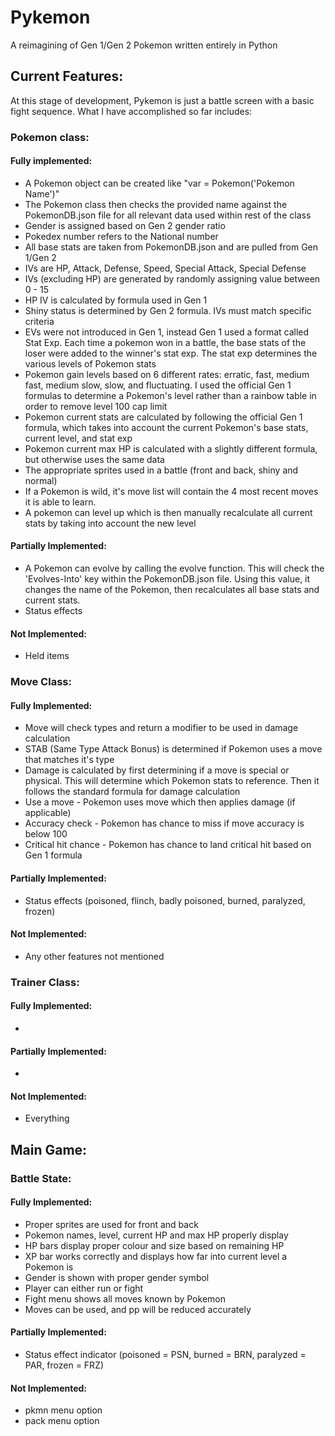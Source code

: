 # Pykemon
A reimagining of Gen 1/Gen 2 Pokemon written entirely in Python

## Current Features:
At this stage of development, Pykemon is just a battle screen with a basic fight sequence. What I have accomplished so far includes:

### Pokemon class:
#### Fully implemented:
* A Pokemon object can be created like "var = Pokemon('Pokemon Name')"
* The Pokemon class then checks the provided name against the PokemonDB.json file for all relevant data used within rest of the class
* Gender is assigned based on Gen 2 gender ratio
* Pokedex number refers to the National number
* All base stats are taken from PokemonDB.json and are pulled from Gen 1/Gen 2
* IVs are HP, Attack, Defense, Speed, Special Attack, Special Defense
* IVs (excluding HP) are generated by randomly assigning value between 0 - 15
* HP IV is calculated by formula used in Gen 1
* Shiny status is determined by Gen 2 formula. IVs must match specific criteria
* EVs were not introduced in Gen 1, instead Gen 1 used a format called Stat Exp. Each time a pokemon won in a battle, the base stats of the loser were added to the winner's stat exp. The stat exp determines the various levels of Pokemon stats
* Pokemon gain levels based on 6 different rates: erratic, fast, medium fast, medium slow, slow, and fluctuating. I used the official Gen 1 formulas to determine a Pokemon's level rather than a rainbow table in order to remove level 100 cap limit
* Pokemon current stats are calculated by following the official Gen 1 formula, which takes into account the current Pokemon's base stats, current level, and stat exp
* Pokemon current max HP is calculated with a slightly different formula, but otherwise uses the same data
* The appropriate sprites used in a battle (front and back, shiny and normal)
* If a Pokemon is wild, it's move list will contain the 4 most recent moves it is able to learn.
* A pokemon can level up which is then manually recalculate all current stats by taking into account the new level

#### Partially Implemented:
* A Pokemon can evolve by calling the evolve function. This will check the 'Evolves-Into' key within the PokemonDB.json file. Using this value, it changes the name of the Pokemon, then recalculates all base stats and current stats.
* Status effects

#### Not Implemented:
* Held items

### Move Class:
#### Fully Implemented:
* Move will check types and return a modifier to be used in damage calculation
* STAB (Same Type Attack Bonus) is determined if Pokemon uses a move that matches it's type
* Damage is calculated by first determining if a move is special or physical. This will determine which Pokemon stats to reference. Then it follows the standard formula for damage calculation
* Use a move - Pokemon uses move which then applies damage (if applicable)
* Accuracy check - Pokemon has chance to miss if move accuracy is below 100
* Critical hit chance - Pokemon has chance to land critical hit based on Gen 1 formula

#### Partially Implemented:
* Status effects (poisoned, flinch, badly poisoned, burned, paralyzed, frozen)

#### Not Implemented:

* Any other features not mentioned

### Trainer Class:
#### Fully Implemented:
* 

#### Partially Implemented:
* 

#### Not Implemented:
* Everything

## Main Game:

### Battle State:
#### Fully Implemented:
* Proper sprites are used for front and back
* Pokemon names, level, current HP and max HP properly display
* HP bars display proper colour and size based on remaining HP
* XP bar works correctly and displays how far into current level a Pokemon is
* Gender is shown with proper gender symbol
* Player can either run or fight
* Fight menu shows all moves known by Pokemon
* Moves can be used, and pp will be reduced accurately

#### Partially Implemented:
* Status effect indicator (poisoned = PSN, burned = BRN, paralyzed = PAR, frozen = FRZ)

#### Not Implemented:
* pkmn menu option
* pack menu option
